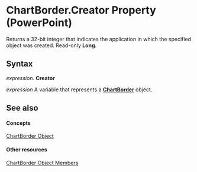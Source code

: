 
# ChartBorder.Creator Property (PowerPoint)

Returns a 32-bit integer that indicates the application in which the specified object was created. Read-only  **Long**.


## Syntax

 _expression_. **Creator**

 _expression_ A variable that represents a **[ChartBorder](fd651a9a-4068-9a9b-f605-9228da5e6183.md)** object.


## See also


#### Concepts


[ChartBorder Object](fd651a9a-4068-9a9b-f605-9228da5e6183.md)
#### Other resources


[ChartBorder Object Members](e88b43db-687e-0102-1aec-93b3fec142ac.md)
